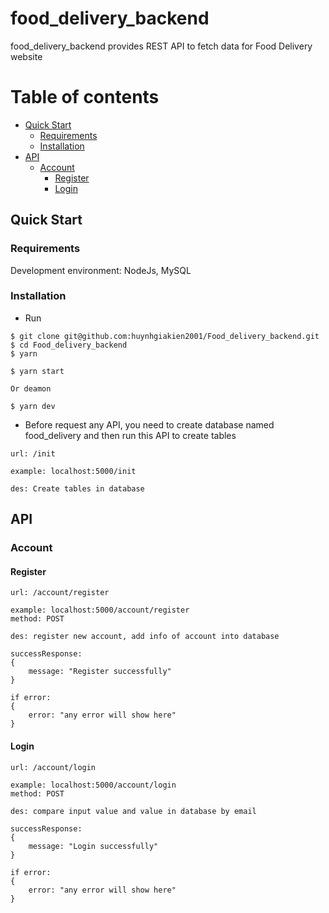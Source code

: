 # food_delivery_backend

food_delivery_backend provides REST API to fetch data for Food Delivery website

# Table of contents

- [Quick Start](#quick-start)
  - [Requirements](#requirements)
  - [Installation](#installation)
- [API](#api)
  - [Account](#account)
    - [Register](#register)
    - [Login](#login)

## Quick Start

### Requirements

Development environment: NodeJs, MySQL

### Installation

- Run

```
$ git clone git@github.com:huynhgiakien2001/Food_delivery_backend.git
$ cd Food_delivery_backend
$ yarn

$ yarn start

Or deamon

$ yarn dev

```

- Before request any API, you need to create database named food_delivery and then run this API to create tables

```
url: /init

example: localhost:5000/init

des: Create tables in database

```

## API

### Account

#### Register

```
url: /account/register

example: localhost:5000/account/register
method: POST

des: register new account, add info of account into database

successResponse:
{
    message: "Register successfully"
}

if error:
{
    error: "any error will show here"
}

```

#### Login

```
url: /account/login

example: localhost:5000/account/login
method: POST

des: compare input value and value in database by email

successResponse:
{
    message: "Login successfully"
}

if error:
{
    error: "any error will show here"
}

```
